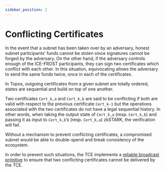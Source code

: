 ```yaml
---
sidebar_position: 2
---
```


# Conflicting Certificates

In the event that a subnet has been taken over by an adversary, honest subnet participants’ funds cannot be stolen since signatures cannot be forged by the adversary. On the other hand, if the adversary controls enough of the ICE-FROST participants, they can sign two certificates which conflict with each other. In this situation, equivocating allows the adversary to send the same funds twice, once in each of the certificates.

In Topos, outgoing certificates from a given subnet are totally ordered, states are sequential and build on top of one another.

Two certificates `Cert_k,a` and `Cert_k,b` are said to be conflicting if both are valid with respect to the previous certificate `Cert_k-1` but the operations associated with the two certificates do not have a legal sequential history. In other words, when taking the output state of `Cert_k,a` (resp. `Cert_k,b`) and passing it as input to `Cert_k,b`’s (resp. `Cert_k,a`) zkSTARK, the verification will fail.

Without a mechanism to prevent conflicting certificates, a compromised subnet would be able to double-spend and break consistency of the ecosystem.

In order to prevent such situations, the TCE implements a [reliable broadcast primitive](/learn/tce/wcprb) to ensure that two conflicting certificates cannot be delivered by the TCE.
